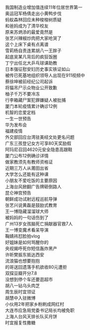 我国制造业增加值连续11年位居世界第一  
奥运冠军杨倩走出小黄鸭步伐  
蚂蚁森林回应未种梭梭树质疑  
和爸妈成为了清华校友  
原来苏炳添的最爱竟然是  
张艺兴辣椒炒肉把大家呛哭了  
这个上床下桌有点离谱  
雪莉杨自责连累胡八一王胖子  
起底吴某凡背后的疯狂饭圈  
丁宁出任北大乒乓球课助教  
日本强征慰安妇历史事实铁证如山  
被传已死基地组织领导人出现在911视频中  
蔡徐坤被前经纪公司起诉  
将猫吊尸示众物业公开致歉  
柚子千万不要冷冻  
行李箱藏尸案犯罪嫌疑人被批捕  
厦门本轮疫情累计确诊12例  
机智的恋爱定档  
一生一世预告  
华为发布会  
福建疫情  
外交部回应台湾驻美经文处更名问题  
广东三孩登记女方可享80天奖励假  
阿玛尼召回4620元安全隐患高跟鞋  
厦门公布12例确诊详情  
做家教须先有教师资格证  
近期三万人从莆田出省  
大学怎么还能有这种课  
小朋友不爱吃饭的主要原因  
上海台风掀翻广告牌砸倒路人  
昆仑神宫预告  
朝鲜成功试射远程巡航导弹  
张艺兴说黄磊是鼓励式教育  
王一博隐藏溜溜球大师  
被妈妈的一句话伤到了  
广州13岁女孩脑死亡捐献器官救7人  
王一博变魔术看呆导演  
鞠婧祎怼脸拍vlog  
好姐妹是如何骂醒你的  
央视揭呼死你短信轰炸黑产  
许昕樊振东抵达西安  
流浪猫也想要抱抱  
的哥送回遗落手机欲收80元遭拒  
双探豆瓣开分7.8  
没想到停个车还要逛超市  
胡八一钻乌头肉芝  
周生辰时宜领证  
胡慧中入驻微博  
小伙用2年把家乡粉刷成网红村  
大连市应急局党委书记局长均被免职  
上海人台风天排长队买月饼  
时宜报复性撒糖  
